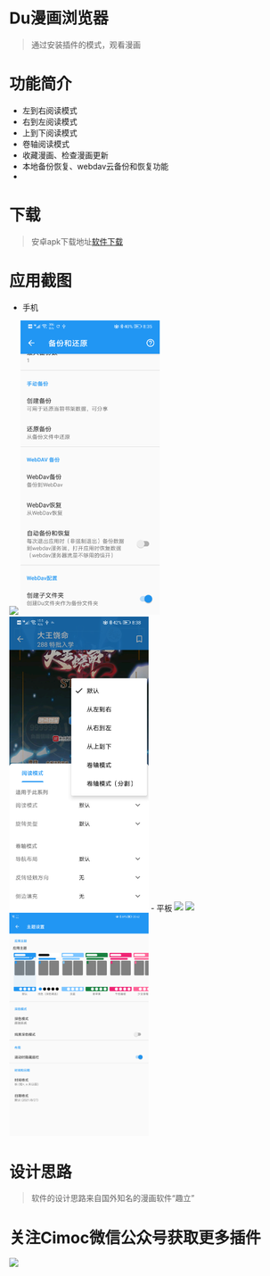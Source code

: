 # Du漫画浏览器

> 通过安装插件的模式，观看漫画

# 功能简介
- 左到右阅读模式
- 右到左阅读模式
- 上到下阅读模式
- 卷轴阅读模式
- 收藏漫画、检查漫画更新
- 本地备份恢复、webdav云备份和恢复功能
- 

# 下载
> 安卓apk下载地址[软件下载](https://github.com/Haleydu/Du/releases)

# 应用截图
- 手机
<img src="./screenshot/01.png" width="250">
<img src="./screenshot/02.png" width="250">
<img src="./screenshot/03.png" width="250">
- 平板
<img src="./screenshot/04.png" width="250">
<img src="./screenshot/05.png" width="250">
<img src="./screenshot/06.png" width="250">

# 设计思路
> 软件的设计思路来自国外知名的漫画软件“趣立”

# 关注Cimoc微信公众号获取更多插件
<img src="https://gitee.com/Haleydu/picture/raw/master/qrcode_for_gh_c573e41cd30f_258.jpg" width="250">
